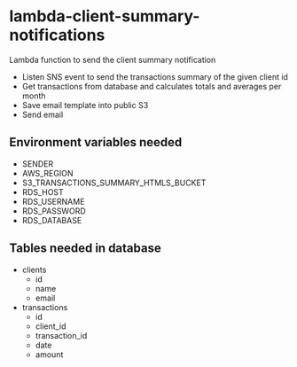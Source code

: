 # lambda-client-summary-notifications
Lambda function to send the client summary notification

* Listen SNS event to send the transactions summary of the given client id
* Get transactions from database and calculates totals and averages per month
* Save email template into public S3
* Send email

## Environment variables needed
 * SENDER
 * AWS_REGION
 * S3_TRANSACTIONS_SUMMARY_HTMLS_BUCKET
 * RDS_HOST
 * RDS_USERNAME
 * RDS_PASSWORD
 * RDS_DATABASE

## Tables needed in database
* clients
  * id
  * name
  * email
* transactions
  * id
  * client_id
  * transaction_id
  * date
  * amount


